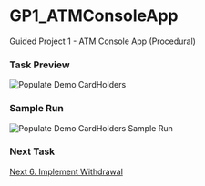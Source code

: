 # GP1_ATMConsoleApp
Guided Project 1 - ATM Console App (Procedural)

### Task Preview
![Populate Demo CardHolders](https://github.com/clydeatmcm/GP1_ATMConsoleApp/tree/5.-Implement-Cash-Deposit/Task5_Preview.PNG)

### Sample Run
![Populate Demo CardHolders Sample Run](https://github.com/clydeatmcm/GP1_ATMConsoleApp/tree/5.-Implement-Cash-Deposit/Task5_Preview.gif)

### Next Task
[Next 6. Implement Withdrawal](https://github.com/clydeatmcm/GP1_ATMConsoleApp/blob/6.-Implement-Withdrawal/README.md)
